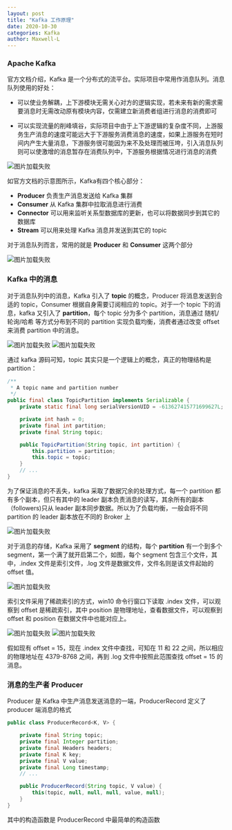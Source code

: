 ```yaml
---
layout: post
title: "Kafka 工作原理"
date: 2020-10-30
categories: Kafka
author: Maxwell-L
---
```


### **Apache Kafka**
官方文档介绍，Kafka 是一个分布式的流平台。实际项目中常用作消息队列。消息队列使用的好处：
* 可以使业务解耦，上下游模块无需关心对方的逻辑实现，若未来有新的需求需要消息时无需改动原有模块内容，仅需建立新消费者组进行消息的消费即可

* 可以实现流量的削峰填谷，实际项目中由于上下游逻辑的复杂度不同，上游服务生产消息的速度可能远大于下游服务消费消息的速度，如果上游服务在短时间内产生大量消息，下游服务很可能因为来不及处理而被压垮，引入消息队列则可以使激增的消息暂存在消费队列中，下游服务根据情况进行消息的消费  

![图片加载失败](https://maxwell-blog.cn/image/kafka1.png)

如官方文档的示意图所示，Kafka有四个核心部分：
* **Producer** 负责生产消息发送给 Kafka 集群
* **Consumer** 从 Kafka 集群中拉取消息进行消费
* **Connector** 可以用来监听关系型数据库的更新，也可以将数据同步到其它的数据库
* **Stream** 可以用来处理 Kafka 消息并发送到其它的 topic

对于消息队列而言，常用的就是 **Producer** 和 **Consumer** 这两个部分

![图片加载失败](https://maxwell-blog.cn/image/kafka2.png)

### **Kafka 中的消息**
对于消息队列中的消息，Kafka 引入了 **topic** 的概念，Producer 将消息发送到合适的 topic，Consumer 根据自身需要订阅相应的 topic。对于一个 topic 下的消息，kafka 又引入了 **partition**，每个 topic 分为多个 partition，消息通过 随机/轮询/哈希 等方式分布到不同的 partition 实现负载均衡，消费者通过改变 offset 来消费 partition 中的消息。

![图片加载失败](https://maxwell-blog.cn/image/kafka3.png)
![图片加载失败](https://maxwell-blog.cn/image/kafka4.png)

通过 kafka 源码可知，topic 其实只是一个逻辑上的概念，真正的物理结构是 partition：
``` java
/**
 * A topic name and partition number
 */
public final class TopicPartition implements Serializable {
    private static final long serialVersionUID = -613627415771699627L;

    private int hash = 0;
    private final int partition;
    private final String topic;

    public TopicPartition(String topic, int partition) {
        this.partition = partition;
        this.topic = topic;
    }
    // ...
}
```

为了保证消息的不丢失，kafka 采取了数据冗余的处理方式，每一个 partition 都有多个副本，但只有其中的 leader 副本负责消息的读写，其余所有的副本（followers)只从 leader 副本同步数据。所以为了负载均衡，一般会将不同 partition 的 leader 副本放在不同的 Broker 上

![图片加载失败](https://maxwell-blog.cn/image/kafka5.png)

对于消息的存储，Kafka 采用了 **segment** 的结构，每个 **partition** 有一个到多个 segment，第一个满了就开启第二个，如图，每个 segment 包含三个文件，其中，.index 文件是索引文件，.log 文件是数据文件，文件名则是该文件起始的 offset 值。

![图片加载失败](https://maxwell-blog.cn/image/kafka6.png)

索引文件采用了稀疏索引的方式，win10 命令行窗口下读取 .index 文件，可以观察到 offset 是稀疏索引，其中 position 是物理地址，查看数据文件，可以观察到 offset 和 position 在数据文件中也能对应上。

![图片加载失败](https://maxwell-blog.cn/image/kafka7.png)
![图片加载失败](https://maxwell-blog.cn/image/kafka8.png)

假如现有 offset = 15，现在 .index 文件中查找，可知在 11 和 22 之间，所以相应的物理地址在 4379-8768 之间，再到 .log 文件中按照此范围查找 offset = 15 的消息。


### **消息的生产者 Producer**
Producer 是 Kafka 中生产消息发送消息的一端，ProducerRecord 定义了 producer 端消息的格式
``` java
public class ProducerRecord<K, V> {

    private final String topic;
    private final Integer partition;
    private final Headers headers;
    private final K key;
    private final V value;
    private final Long timestamp;
    // ...

    public ProducerRecord(String topic, V value) {
        this(topic, null, null, null, value, null);
    }
}
```
其中的构造函数是 ProducerRecord 中最简单的构造函数
